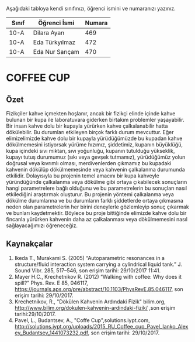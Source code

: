 

Aşağıdaki tabloya kendi sınıfınızı, öğrenci ismini ve numaranızı yazınız. 

Sınıf | Öğrenci İsmi  | Numara
-------|----------------|--------
10-A   | Dilara Ayan    | 469
10-A   | Eda Türkyılmaz | 472
10-A   | Eda Nur Sarıçam| 470

# COFFEE CUP
## Özet
Fizikçiler kahve içmekten hoşlanır, ancak bir fizikçi elinde içinde kahve bulunan bir kupa ile laboratuvara giderken birtakım problemler yaşayabilir. Bir insan kahve dolu bir kupayla yürürken kahve çalkalanabilir hatta dökülebilir. Bu durumları etkileyen birçok farklı durum mevcuttur. Eğer elimizelimizde kahve dolu bir kupayla yürüdüğümüzde bu kupadan kahve dökülmemesini istiyorsak yürüme hızımız, şiddetimiz, kupanın büyüklüğü, kupa içindeki sıvı miktarı, sıvı yoğunluğu, kupanın tutulduğu yükseklik, kupayı tutuş durumumuz (sıkı veya gevşek tutmamız), yürüdüğümüz yolun doğrusal veya kıvrımlı olması, merdivenlerden çıkmamız bu kupadaki kahvenin dökülüp dökülmemesinde veya kahvenin çalkalanma durumunda etkilidir. Dolayısıyla bu projenin temel amacını bir kupa kahveyle yüründüğünde çalkalanma veya dökülme gibi ortaya çıkabilecek sonuçların hangi parametrelere bağlı olduğunu ve bu parametrelerin bu sonuçları nasıl etkilediğini araştırmak oluşturur. Bu projenin yöntemi çalkalanma veya dökülme durumlarına ve bu durumların farklı şiddetlerde ortaya çıkmasına neden olan parametrelerin her birini deneylerle gözlemleyip sonuç çıkarmak ve bunları kaydetmektir. Böylece bu proje bittiğinde elimizde kahve dolu bir fincanla yürürken kahvenin daha az çalkalanması veya dökülmemesini nasıl sağlayacağımızı öğreneceğiz. 
## Kaynakçalar  
 1. Ikeda T., Murakami S. (2005) “Autoparametric resonances in a
structure/fluid interaction system carrying a cylindrical liquid
tank.” J. Sound Vibr. 285, 517–546, son erişim tarihi: 29/10/2017 11:41.
 2. Mayer H.C., Krechetnikov R. (2012) “Walking with coffee:
Why does it spill?” Phys. Rev. E 85, 046117, https://journals.aps.org/pre/abstract/10.1103/PhysRevE.85.046117, son erişim tarihi: 29/10/2017.
 3. Krechetnikov, R., "Dökülen Kahvenin Ardındaki Fizik" bilim.org, http://www.bilim.org/dokulen-kahvenin-ardindaki-fizik/ ,son erişim tarihi:29/10/2017.
 4. Pavel, L., Budantsev, A., "Coffe Cup",solutions.iypt.com,  http://solutions.iypt.org/uploads/2015_RU_Coffee_cup_Pavel_Ianko_Alexey_Budantsev_1441073232.pdf, son erişim tarihi: 29/10/2017.
